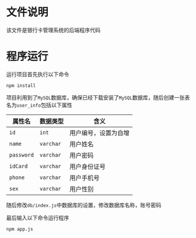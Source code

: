 # 文件说明

该文件是银行卡管理系统的后端程序代码

# 程序运行

运行项目首先执行以下命令

```shell
npm install
```

项目利用到了`MySQL`数据库，确保已经下载安装了`MySQL`数据库，随后创建一张表名为`user_info`包括以下属性

| 属性名     | 数据类型  | 含义                 |
| ---------- | --------- | -------------------- |
| `id`       | `int`     | 用户编号，设置为自增 |
| `name`     | `varchar` | 用户姓名             |
| `password` | `varchar` | 用户密码             |
| `idCard`   | `varchar` | 用户身份证号         |
| `phone`    | `varchar` | 用户手机号           |
| `sex`      | `varchar` | 用户性别             |

随后修改`db/index.js`中数据库的设置，修改数据库名称，账号密码

最后输入以下命令运行程序

```
npm app.js
```

